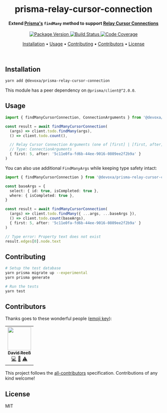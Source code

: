 <!-- Title -->
<h1 align="center">
  prisma-relay-cursor-connection
</h1>

<!-- Description -->
<h4 align="center">
  Extend <a href="https://www.prisma.io/">Prisma's</a> <code>findMany</code> method to support <a href="https://relay.dev/graphql/connections.htm">Relay Cursor Connections</a>
</h4>

<!-- Badges -->
<p align="center">
  <a href="https://www.npmjs.com/package/@devoxa/prisma-relay-cursor-connection">
    <img
      src="https://img.shields.io/npm/v/@devoxa/prisma-relay-cursor-connection?style=flat-square"
      alt="Package Version"
    />
  </a>

  <a href="https://app.circleci.com/pipelines/github/devoxa/prisma-relay-cursor-connection?branch=master">
    <img
      src="https://img.shields.io/circleci/build/github/devoxa/prisma-relay-cursor-connection/master?style=flat-square"
      alt="Build Status"
    />
  </a>

  <a href="https://codecov.io/github/devoxa/prisma-relay-cursor-connection">
    <img
      src="https://img.shields.io/codecov/c/github/devoxa/prisma-relay-cursor-connection/master?style=flat-square"
      alt="Code Coverage"
    />
  </a>
</p>

<!-- Quicklinks -->
<p align="center">
  <a href="#installation">Installation</a> •
  <a href="#usage">Usage</a> •
  <a href="#contributing">Contributing</a> •
  <a href="#contributors">Contributors</a> •
  <a href="#license">License</a>
</p>

<br>

## Installation

```bash
yarn add @devoxa/prisma-relay-cursor-connection
```

This module has a peer dependency on `@prisma/client@^2.0.0`.

## Usage

```ts
import { findManyCursorConnection, ConnectionArguments } from '@devoxa/prisma-relay-cursor-connection'

const result = await findManyCursorConnection(
  (args) => client.todo.findMany(args),
  () => client.todo.count(),

  // Relay Cursor Connection Arguments (one of [first] | [first, after] | [last] | [last, before])
  // Type: ConnectionArguments
  { first: 5, after: '5c11e0fa-fd6b-44ee-9016-0809ee2f2b9a' }
)
```

You can also use additional `FindManyArgs` while keeping type safety intact:

```ts
import { findManyCursorConnection } from '@devoxa/prisma-relay-cursor-connection'

const baseArgs = {
  select: { id: true, isCompleted: true },
  where: { isCompleted: true },
}

const result = await findManyCursorConnection(
  (args) => client.todo.findMany({ ...args, ...baseArgs }),
  () => client.todo.count(baseArgs),
  { first: 5, after: '5c11e0fa-fd6b-44ee-9016-0809ee2f2b9a' }
)

// Type error: Property text does not exist
result.edges[0].node.text
```

## Contributing

```bash
# Setup the test database
yarn prisma migrate up --experimental
yarn prisma generate

# Run the tests
yarn test
```

## Contributors

Thanks goes to these wonderful people ([emoji key](https://allcontributors.org/docs/en/emoji-key)):

<!-- ALL-CONTRIBUTORS-LIST:START - Do not remove or modify this section -->
<!-- prettier-ignore-start -->
<!-- markdownlint-disable -->
<table>
  <tr>
    <td align="center"><a href="https://www.david-reess.de"><img src="https://avatars3.githubusercontent.com/u/4615516?v=4" width="75px;" alt=""/><br /><sub><b>David Reeß</b></sub></a><br /><a href="https://github.com/devoxa/prisma-relay-cursor-connection/commits?author=queicherius" title="Code">💻</a> <a href="https://github.com/devoxa/prisma-relay-cursor-connection/commits?author=queicherius" title="Documentation">📖</a> <a href="https://github.com/devoxa/prisma-relay-cursor-connection/commits?author=queicherius" title="Tests">⚠️</a></td>
  </tr>
</table>

<!-- markdownlint-enable -->
<!-- prettier-ignore-end -->

<!-- ALL-CONTRIBUTORS-LIST:END -->

This project follows the [all-contributors](https://github.com/all-contributors/all-contributors)
specification. Contributions of any kind welcome!

## License

MIT
